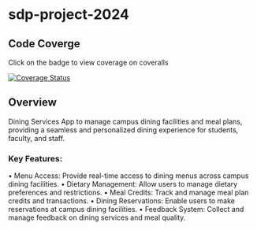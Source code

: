 # sdp-project-2024

## Code Coverge
Click on the badge to view coverage on coveralls

[![Coverage Status](https://coveralls.io/repos/github/PalesaMonica/sdp-project-2024/badge.svg?branch=testing)](https://coveralls.io/github/PalesaMonica/sdp-project-2024?branch=testing)


## Overview
Dining Services App to manage campus dining facilities and meal plans, providing a seamless and personalized dining experience for students, faculty, and staff. 

### Key Features: 
• Menu Access: Provide real-time access to dining menus across campus dining facilities. 
• Dietary Management: Allow users to manage dietary preferences and restrictions. 
• Meal Credits: Track and manage meal plan credits and transactions. 
• Dining Reservations: Enable users to make reservations at campus dining facilities. 
• Feedback System: Collect and manage feedback on dining services and meal quality. 

